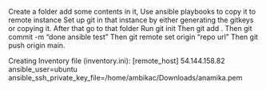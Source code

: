  Create a folder add some contents in it, 
 Use ansible playbooks to copy it to remote instance
 Set up git in that instance by either generating the gitkeys or copying it.
 After that go to that folder
 Run git init
 Then git add .
 Then git commit -m “done ansible test”
 Then git remote set origin “repo url”
 Then git push origin main.


Creating Inventory file (inventory.ini):
[remote_host]
54.144.158.82 ansible_user=ubuntu ansible_ssh_private_key_file=/home/ambikac/Downloads/anamika.pem



